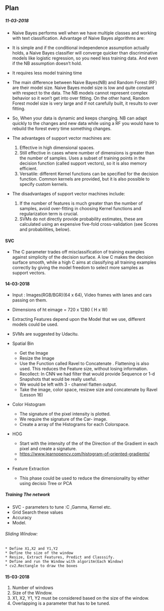 ## Plan


##### 11-03-2018
* Naive Bayes performs well when we have multiple classes and working with text classification. Advantage of Naive Bayes algorithms are:
* It is simple and if the conditional independence assumption actually holds, a Naive Bayes classifier will converge quicker than discriminative models like logistic regression, so you need less training data. And even if the NB assumption doesn’t hold.
* It requires less model training time
* The main difference between Naive Bayes(NB) and Random Forest (RF) are their model size. Naive Bayes model size is low and quite constant with respect to the data. The NB models cannot represent complex behavior so it won’t get into over fitting. On the other hand, Random Forest model size is very large and if not carefully built, it results to over fitting.
* So, When your data is dynamic and keeps changing. NB can adapt quickly to the changes and new data while using a RF you would have to rebuild the forest every time something changes.


* The advantages of support vector machines are:

    1. Effective in high dimensional spaces.
    2. Still effective in cases where number of dimensions is greater than the number of samples.
       Uses a subset of training points in the decision function (called support vectors), so it is also memory efficient.
    3. Versatile: different Kernel functions can be specified for the decision function. Common kernels are provided, but it is also              possible to specify custom kernels.

* The disadvantages of support vector machines include:

    1. If the number of features is much greater than the number of samples, avoid over-fitting in choosing Kernel functions and                  regularization term is crucial.
    2. SVMs do not directly provide probability estimates, these are calculated using an expensive five-fold cross-validation (see Scores        and probabilities, below).
    
    
#### SVC
 * The C parameter trades off misclassification of training examples against simplicity of the decision surface. A low C makes the decision surface smooth, while a high C aims at classifying all training examples correctly by giving the model freedom to select more samples as support vectors.


#### 14-03-2018
* Input : Images(RGB/BGR)(64 x 64), Video frames with lanes and cars passing on them.
* Dimensions of ht eimage = 720 x 1280 ( H x W)
* Extracting Features depend upon the Model that we use, different models could be used.
* SVMs are suggested by Udacitu.
* Spatial Bin
    * Get the Image
    * Resize the Image
    * Use the Function called Ravel to Concatenate . Flattening is also used. This reduces the Feature size, without losing information.
    * Recollect: In CNN we had filter that would provide Sequence or 1-d Snapshots that would be really useful.
    * We would be left with 3 - channel flatten output.
    * Take the image, color space, resizwe size and concatenate by Ravel (Lesson 16)
* Color Histogram
    * The signature of the pixel intensity is plotted.
    * We require the signature of the Car- image.
    * Create a array of the Histograms for each Colorspace.
* HOG
    * Start with the intensity of the of the Direction of the Gradient in each pixel and create a signature. 
    * https://www.learnopencv.com/histogram-of-oriented-gradients/
    * 
    
* Feature Extraction
    * This phase could be used to reduce the dimensionality by either using decisio Tree or PCA
    
##### Training The network
* SVC - parameters to tune :C ,Gamma, Kernel etc.
* Grid Search these values
* Accuracy
* Model.
###### Sliding Window:
    * Define X1,X2 and Y1,Y2
    * Define the size of the window
    * Resize, Extract Features, Predict and Classsify.
    * Define and run the Window with algoritm(Each Window)
    * cv2.Rectangle to draw the boxes
    
#### 15-03-2018
1. Number of windows
2. Size of the Window.
3. X1, X2, Y1, Y2 must be considered based on the size of the window.
4. Overlapping is a parameter that has to be tuned.
